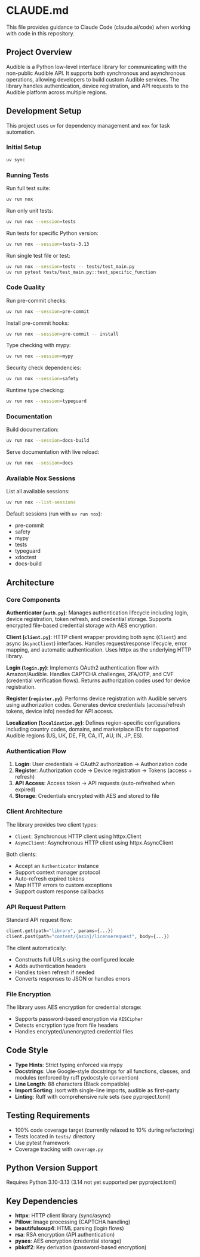 # CLAUDE.md

This file provides guidance to Claude Code (claude.ai/code) when working with code in this repository.

## Project Overview

Audible is a Python low-level interface library for communicating with the non-public Audible API. It supports both synchronous and asynchronous operations, allowing developers to build custom Audible services. The library handles authentication, device registration, and API requests to the Audible platform across multiple regions.

## Development Setup

This project uses `uv` for dependency management and `nox` for task automation.

### Initial Setup

```bash
uv sync
```

### Running Tests

Run full test suite:

```bash
uv run nox
```

Run only unit tests:

```bash
uv run nox --session=tests
```

Run tests for specific Python version:

```bash
uv run nox --session=tests-3.13
```

Run single test file or test:

```bash
uv run nox --session=tests -- tests/test_main.py
uv run pytest tests/test_main.py::test_specific_function
```

### Code Quality

Run pre-commit checks:

```bash
uv run nox --session=pre-commit
```

Install pre-commit hooks:

```bash
uv run nox --session=pre-commit -- install
```

Type checking with mypy:

```bash
uv run nox --session=mypy
```

Security check dependencies:

```bash
uv run nox --session=safety
```

Runtime type checking:

```bash
uv run nox --session=typeguard
```

### Documentation

Build documentation:

```bash
uv run nox --session=docs-build
```

Serve documentation with live reload:

```bash
uv run nox --session=docs
```

### Available Nox Sessions

List all available sessions:

```bash
uv run nox --list-sessions
```

Default sessions (run with `uv run nox`):

- pre-commit
- safety
- mypy
- tests
- typeguard
- xdoctest
- docs-build

## Architecture

### Core Components

**Authenticator (`auth.py`)**: Manages authentication lifecycle including login, device registration, token refresh, and credential storage. Supports encrypted file-based credential storage with AES encryption.

**Client (`client.py`)**: HTTP client wrapper providing both sync (`Client`) and async (`AsyncClient`) interfaces. Handles request/response lifecycle, error mapping, and automatic authentication. Uses httpx as the underlying HTTP library.

**Login (`login.py`)**: Implements OAuth2 authentication flow with Amazon/Audible. Handles CAPTCHA challenges, 2FA/OTP, and CVF (credential verification flows). Returns authorization codes used for device registration.

**Register (`register.py`)**: Performs device registration with Audible servers using authorization codes. Generates device credentials (access/refresh tokens, device info) needed for API access.

**Localization (`localization.py`)**: Defines region-specific configurations including country codes, domains, and marketplace IDs for supported Audible regions (US, UK, DE, FR, CA, IT, AU, IN, JP, ES).

### Authentication Flow

1. **Login**: User credentials → OAuth2 authorization → Authorization code
2. **Register**: Authorization code → Device registration → Tokens (access + refresh)
3. **API Access**: Access token → API requests (auto-refreshed when expired)
4. **Storage**: Credentials encrypted with AES and stored to file

### Client Architecture

The library provides two client types:

- `Client`: Synchronous HTTP client using httpx.Client
- `AsyncClient`: Asynchronous HTTP client using httpx.AsyncClient

Both clients:

- Accept an `Authenticator` instance
- Support context manager protocol
- Auto-refresh expired tokens
- Map HTTP errors to custom exceptions
- Support custom response callbacks

### API Request Pattern

Standard API request flow:

```python
client.get(path="library", params={...})
client.post(path="content/{asin}/licenserequest", body={...})
```

The client automatically:

- Constructs full URLs using the configured locale
- Adds authentication headers
- Handles token refresh if needed
- Converts responses to JSON or handles errors

### File Encryption

The library uses AES encryption for credential storage:

- Supports password-based encryption via `AESCipher`
- Detects encryption type from file headers
- Handles encrypted/unencrypted credential files

## Code Style

- **Type Hints**: Strict typing enforced via mypy
- **Docstrings**: Use Google-style docstrings for all functions, classes, and modules (enforced by ruff pydocstyle convention)
- **Line Length**: 88 characters (Black compatible)
- **Import Sorting**: isort with single-line imports, audible as first-party
- **Linting**: Ruff with comprehensive rule sets (see pyproject.toml)

## Testing Requirements

- 100% code coverage target (currently relaxed to 10% during refactoring)
- Tests located in `tests/` directory
- Use pytest framework
- Coverage tracking with `coverage.py`

## Python Version Support

Requires Python 3.10-3.13 (3.14 not yet supported per pyproject.toml)

## Key Dependencies

- **httpx**: HTTP client library (sync/async)
- **Pillow**: Image processing (CAPTCHA handling)
- **beautifulsoup4**: HTML parsing (login flows)
- **rsa**: RSA encryption (API authentication)
- **pyaes**: AES encryption (credential storage)
- **pbkdf2**: Key derivation (password-based encryption)
